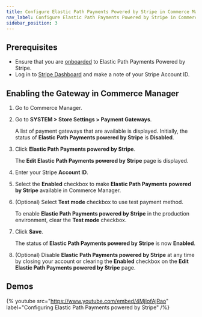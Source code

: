 ```yaml
---
title: Configure Elastic Path Payments Powered by Stripe in Commerce Manager
nav_label: Configure Elastic Path Payments Powered by Stripe in Commerce Manager
sidebar_position: 3
---
```


## Prerequisites

- Ensure that you are [onboarded](https://documentation.elasticpath.com/elastic-path-payments/docs/onboarding.html) to Elastic Path Payments Powered by Stripe.
- Log in to [Stripe Dashboard](https://dashboard.stripe.com/login) and make a note of your Stripe Account ID.

## Enabling the Gateway in Commerce Manager

1. Go to Commerce Manager.
1. Go to **SYSTEM > Store Settings > Payment Gateways**. 

    A list of payment gateways that are available is displayed. Initially, the status of **Elastic Path Payments powered by Stripe** is **Disabled**.
1. Click **Elastic Path Payments powered by Stripe**. 

    The **Edit Elastic Path Payments powered by Stripe** page is displayed.
1. Enter your Stripe **Account ID**.
1. Select the **Enabled** checkbox to make **Elastic Path Payments powered by Stripe** available in Commerce Manager.
1. (Optional) Select **Test mode** checkbox to use test payment method. 
    
    To enable **Elastic Path Payments powered by Stripe** in the production environment, clear the **Test mode** checkbox.
1. Click **Save**. 
    
    The status of **Elastic Path Payments powered by Stripe** is now **Enabled**.
1. (Optional) Disable **Elastic Path Payments powered by Stripe** at any time by closing your account or clearing the **Enabled** checkbox on the **Edit Elastic Path Payments powered by Stripe** page.

## Demos

 {% youtube src="https://www.youtube.com/embed/4MjIofAjRao" label="Configuring Elastic Path Payments powered by Stripe" /%}
